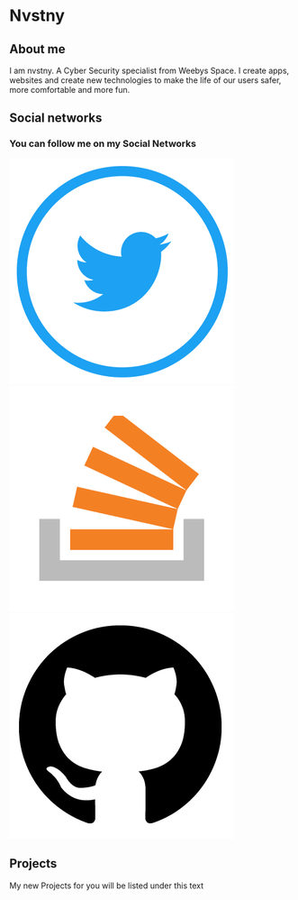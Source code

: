 # Nvstny

## About me
I am nvstny. A Cyber Security specialist from Weebys Space. I create apps, websites and create new technologies to make the life of our users safer, more comfortable and more fun.

## Social networks
### You can follow me on my Social Networks
[![Twitter](assets/images/twitter.png)](https://twitter.com/nvstny) [![StackOverFlow](assets/images/stackoverflow.png)](https://stackoverflow.com/users/17401574/nvstny)
[![Github](assets/images/github.png)](https://github.com/nvstny) 

## Projects
My new Projects for you will be listed under this text
